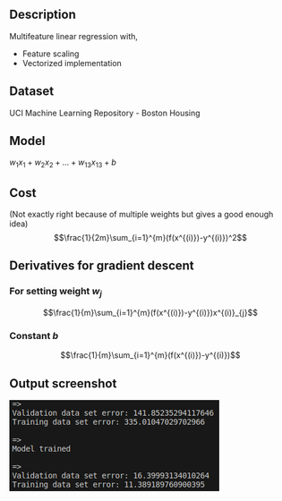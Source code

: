 ## Description
Multifeature linear regression with,
- Feature scaling
- Vectorized implementation

## Dataset
UCI Machine Learning Repository - Boston Housing

## Model
$w_{1}x_{1}+w_{2}x_{2}+...+w_{13}x_{13}+b$

## Cost
(Not exactly right because of multiple weights but gives a good enough idea)
$$\frac{1}{2m}\sum_{i=1}^{m}(f(x^{(i)})-y^{(i)})^2$$

## Derivatives for gradient descent
### For setting weight $w_j$
$$\frac{1}{m}\sum_{i=1}^{m}(f(x^{(i)})-y^{(i)})x^{(i)}_{j}$$
### Constant $b$
$$\frac{1}{m}\sum_{i=1}^{m}(f(x^{(i)})-y^{(i)})$$

## Output screenshot
![Outout](./results.png)